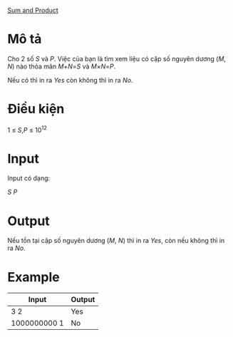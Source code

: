 [Sum and Product](https://atcoder.jp/contests/arc108/tasks/arc108_a)

# Mô tả
Cho 2 số $S$ và $P$. Việc của bạn là tìm xem liệu có cặp số nguyên dương ($M$, $N$) nào thỏa mãn $M$+$N$=$S$ và $M$×$N$=$P$. 

Nếu có thì in ra $Yes$ còn không thì in ra $No$.

# Điều kiện
$1$ $≤$ $S$,$P$ $≤$ $10^{12}$

# Input
Input có dạng:

$S$ $P$

# Output
Nếu tồn tại cặp số nguyên dương ($M$, $N$) thì in ra $Yes$, còn nếu không thì in ra $No$.

# Example
|Input|Output|
|-|-|
|3 2|Yes|
|1000000000 1|No|
